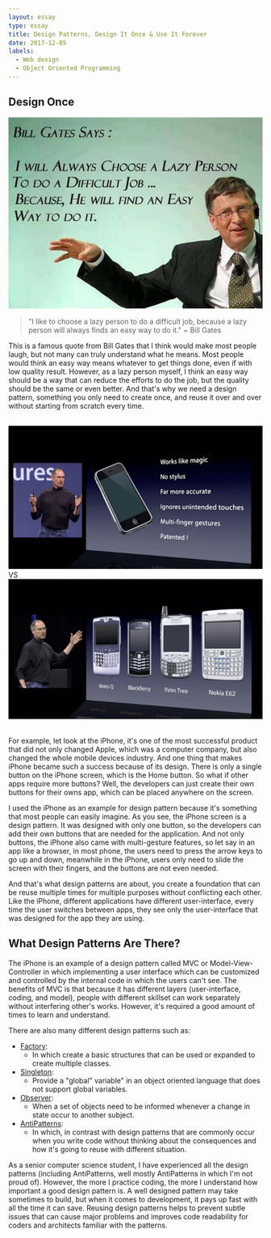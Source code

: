 ```yaml
---
layout: essay
type: essay
title: Design Patterns, Design It Once & Use It Forever
date: 2017-12-05
labels:
  - Web design
  - Object Oriented Programming
---
```


## Design Once

<img  class="ui image medium centered"
  src="../images/billgatesquotes.jpg">

> "I like to choose a lazy person to do a difficult job, because a lazy person will always finds an easy way to do it." ~ Bill Gates

This is a famous quote from Bill Gates that I think would make most people laugh, but not many can truly understand what he means. Most people would think an easy way means whatever to get things done, even if with low quality result. However, as a lazy person myself, I think an easy way should be a way that can reduce the efforts to do the job, but the quality should be the same or even better. And that's why we need a design pattern, something you only need to create once, and reuse it over and over without starting from scratch every time.

<br/>

<div class="ui two column middle aligned very relaxed stackable grid">
  <div class="column">
  <img  class="ui image medium centered"
    src="../images/iphonefeatures.jpg">
  </div>
  <div style="position:relative; margin:0; padding:0;"><div class="ui vertical divider">VS</div></div>
  <div class="center aligned column">
    <img  class="ui image medium centered"
      src="../images/smartphones.jpg">
  </div>
</div>

<br/>

For example, let look at the iPhone, it's one of the most successful product that did not only changed Apple, which was a computer company, but also changed the whole mobile devices industry. And one thing that makes iPhone became such a success because of its design. There is only a single button on the iPhone screen, which is the Home button. So what if other apps require more buttons? Well, the developers can just create their own buttons for their owns app, which can be placed anywhere on the screen.  

I used the iPhone as an example for design pattern because it's something that most people can easily imagine. As you see, the iPhone screen is a design pattern. It was designed with only one button, so the developers can add their own buttons that are needed for the application. And not only buttons, the iPhone also came with multi-gesture features, so let say in an app like a browser, in most phone, the users need to press the arrow keys to go up and down, meanwhile in the iPhone, users only need to slide the screen with their fingers, and the buttons are not even needed.

And that's what design patterns are about, you create a foundation that can be reuse multiple times for multiple purposes without conflicting each other. Like the iPhone, different applications have different user-interface, every time the user switches between apps, they see only the user-interface that was designed for the app they are using.

## What Design Patterns Are There?

The iPhone is an example of a design pattern called MVC or Model-View-Controller in which implementing a user interface which can be customized and controlled by the internal code in which the users can't see. The benefits of MVC is that because it has different layers (user-interface, coding, and model), people with different skillset can work separately without interfering other's works. However, it's required a good amount of times to learn and understand.

There are also many different design patterns such as:
- [Factory](https://sourcemaking.com/design_patterns/factory_method/java/1):
  - In which create a basic structures that can be used or expanded to create multiple classes.
- [Singleton](https://sourcemaking.com/design_patterns/singleton/java/1):
  - Provide a "global" variable" in an object oriented language that does not support global variables.
- [Observer](https://sourcemaking.com/design_patterns/observer/java/1):
  - When a set of objects need to be informed whenever a change in state occur to another subject.
- [AntiPatterns](https://sourcemaking.com/antipatterns):
  - In which, in contrast with design patterns that are commonly occur when you write code without thinking about the consequences and how it's going to reuse with different situation.

As a senior computer science student, I have experienced all the design patterns (including AntiPatterns, well mostly AntiPatterns in which I'm not proud of). However, the more I practice coding, the more I understand how important a good design pattern is. A well designed pattern may take sometimes to build, but when it comes to development, it pays up fast with all the time it can save. Reusing design patterns helps to prevent subtle issues that can cause major problems and improves code readability for coders and architects familiar with the patterns.
